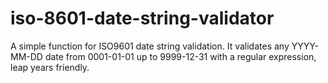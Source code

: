 # iso-8601-date-string-validator
A simple function for ISO9601 date string validation. It validates any YYYY-MM-DD date from 0001-01-01 up to 9999-12-31 with a regular expression, leap years friendly.
